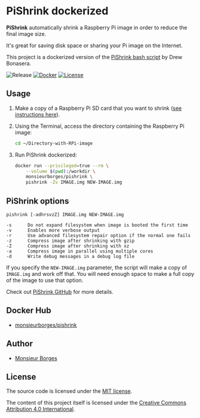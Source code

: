 # PiShrink dockerized

**PiShrink** automatically shrink a Raspberry Pi image in order to reduce the final image size.

It's great for saving disk space or sharing your Pi image on the Internet.

This project is a dockerized version of the [PiShrink bash script](https://github.com/Drewsif/PiShrink) by Drew Bonasera.

![Release][release-install-shield] [![Docker][docker-shield]](docker-yml) [![License][license-shield]](LICENSE.md)



## Usage

1. Make a copy of a Raspberry Pi SD card that you want to shrink ([see instructions here](https://github.com/monsieurborges/raspberry-pi/blob/master/setup/clone-sd-card.md)).

2. Using the Terminal, access the directory containing the Raspberry Pi image:

    ```bash
    cd ~/Directory-with-RPi-image
    ```

3. Run PiShrink dockerized:

    ```bash
    docker run --privileged=true --rm \
        --volume $(pwd):/workdir \
        monsieurborges/pishrink \
        pishrink -Zv IMAGE.img NEW-IMAGE.img
    ```

## PiShrink options

```shell
pishrink [-adhrsvzZ] IMAGE.img NEW-IMAGE.img

-s      Do not expand filesystem when image is booted the first time
-v      Enables more verbose output
-r      Use advanced filesystem repair option if the normal one fails
-z      Compress image after shrinking with gzip
-Z      Compress image after shrinking with xz
-a      Compress image in parallel using multiple cores
-d      Write debug messages in a debug log file
```

If you specify the `NEW-IMAGE.img` parameter, the script will make a copy of `IMAGE.img` and work off that. You will need enough space to make a full copy of the image to use that option.

Check out [PiShrink GitHub](https://github.com/Drewsif/PiShrink) for more details.

## Docker Hub

* [monsieurborges/pishrink](https://hub.docker.com/r/monsieurborges/pishrink)

## Author

* [Monsieur Borges](https://github.com/monsieurborges)

## License

The source code is licensed under the [MIT license](LICENSE.md).

The content of this project itself is licensed under the [Creative Commons Attribution 4.0 International](https://creativecommons.org/licenses/by/4.0).

[release-install-shield]: https://img.shields.io/badge/Release-30--Jun--2023-blue
[license-shield]: https://img.shields.io/github/license/monsieurborges/pishrink-docker
[docker-shield]: https://github.com/monsieurborges/pishrink-docker/actions/workflows/docker-publish.yml/badge.svg
[docker-yml]: https://github.com/monsieurborges/pishrink-docker/actions/workflows/docker-publish.yml
